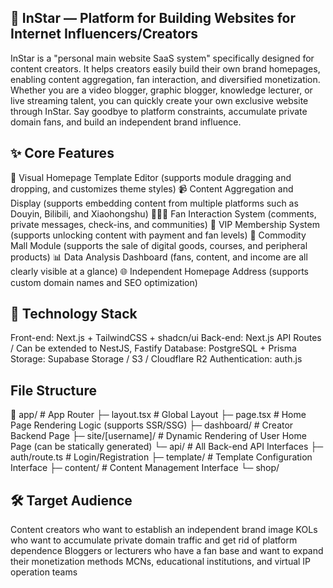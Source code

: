## 🌟 InStar — Platform for Building Websites for Internet Influencers/Creators
InStar is a "personal main website SaaS system" specifically designed for content creators. It helps creators easily build their own brand homepages, enabling content aggregation, fan interaction, and diversified monetization.
Whether you are a video blogger, graphic blogger, knowledge lecturer, or live streaming talent, you can quickly create your own exclusive website through InStar. Say goodbye to platform constraints, accumulate private domain fans, and build an independent brand influence.
## ✨ Core Features
🎨 Visual Homepage Template Editor (supports module dragging and dropping, and customizes theme styles)
📹 Content Aggregation and Display (supports embedding content from multiple platforms such as Douyin, Bilibili, and Xiaohongshu)
🧑‍🤝‍🧑 Fan Interaction System (comments, private messages, check-ins, and communities)
💎 VIP Membership System (supports unlocking content with payment and fan levels)
🛒 Commodity Mall Module (supports the sale of digital goods, courses, and peripheral products)
📊 Data Analysis Dashboard (fans, content, and income are all clearly visible at a glance)
🌐 Independent Homepage Address (supports custom domain names and SEO optimization)
## 🚀 Technology Stack
Front-end: Next.js + TailwindCSS + shadcn/ui
Back-end: Next.js API Routes / Can be extended to NestJS, Fastify
Database: PostgreSQL + Prisma
Storage: Supabase Storage / S3 / Cloudflare R2
Authentication: auth.js
## File Structure
📁 app/ # App Router
├─ layout.tsx # Global Layout
├─ page.tsx # Home Page Rendering Logic (supports SSR/SSG)
├─ dashboard/ # Creator Backend Page
├─ site/[username]/ # Dynamic Rendering of User Home Page (can be statically generated)
└─ api/ # All Back-end API Interfaces
├─ auth/route.ts # Login/Registration
├─ template/ # Template Configuration Interface
├─ content/ # Content Management Interface
└─ shop/
## 🛠️ Target Audience
Content creators who want to establish an independent brand image
KOLs who want to accumulate private domain traffic and get rid of platform dependence
Bloggers or lecturers who have a fan base and want to expand their monetization methods
MCNs, educational institutions, and virtual IP operation teams